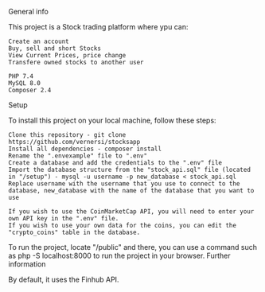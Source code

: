 General info

This project is a Stock trading platform where ypu can:

    Create an account
    Buy, sell and short Stocks
    View Current Prices, price change
    Transfere owned stocks to another user

    PHP 7.4
    MySQL 8.0
    Composer 2.4

Setup

To install this project on your local machine, follow these steps:

    Clone this repository - git clone https://github.com/vernersi/stocksapp
    Install all dependencies - composer install
    Rename the ".envexample" file to ".env"
    Create a database and add the credentials to the ".env" file
    Import the database structure from the "stock_api.sql" file (located in "/setup") - mysql -u username -p new_database < stock_api.sql
    Replace username with the username that you use to connect to the database, new_database with the name of the database that you want to use

    If you wish to use the CoinMarketCap API, you will need to enter your own API key in the ".env" file.
    If you wish to use your own data for the coins, you can edit the "crypto_coins" table in the database.

To run the project, locate "/public" and there, you can use a command such as php -S localhost:8000 to run the project in your browser.
Further information

By default, it uses the Finhub API.
